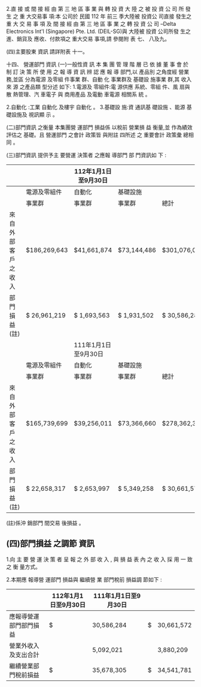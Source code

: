 2.直 接 或 間 接 經 由 第 三 地 區 事 業 與 轉 投 資 大 陸 之 被 投 資 公 司 所 發 生 之 重 大交易事 項:本 公司於 民國 112 年 前三 季大陸被 投資公 司直接 發生之 重 大 交 易 事 項 及 間 接 經 由 第 三 地 區 事 業 之 轉 投 資 公 司 –Delta Electronics Int'l (Singapore) Pte. Ltd. (DEIL-SG)與 大陸被 投資 公司所發 生之進、銷貨及 應收、付款項之 重大交易 事項,請 參閱附 表 七、 八及九。

(四)主要股東 資訊 請詳附表 十一。

十四、 營運部門 資訊
(一)一般性資 訊 本 集 團 管 理 階 層 已 依 據 董 事 會 於 制 訂 決 策 所 使 用 之 報 導 資 訊 辨 認 應 報 導 部門,以 產品別 之角度經 營業務,並區 分為電源 及零組 件事業 群、自動 化 事業群及 基礎設 施事業 群,其 收入來 源 之產品類 型分述 如下: 1.電源及 零組件:電 源供應 系統、零組 件、風 扇與散 熱管理、汽 車電子 與 商用產品 及電動 車電源 相關系 統 。

2.自動化 :工業 自動化 及樓宇 自動化 。 3.基礎設 施:資 通訊基 礎設施 、能源 基 礎設施及 視訊顯 示 。

(二)部門資訊 之衡量 本集團營 運部門 損益係 以稅前 營業損 益 衡量,並 作為績效 評估之 基礎。且 營運部門 之會計 政策皆 與附註 四所述 之 重要會計 政策彙 總相同 。

(三)部門資訊 提供予主 要營運 決策者 之應報 導部門 部 門資訊如 下 :

|                    |              | 112年1月1日至9月30日   |             |              |
|--------------------|--------------|------------------------|-------------|--------------|
|                    | 電源及零組件 | 自動化                 | 基礎設施    |              |
|                    | 事業群       | 事業群                 | 事業群      | 總計         |
| 來自外部客戶之收入 | $186,269,643 | $41,661,874            | $73,144,486 | $301,076,003 |
| 部門損益(註)       | $ 26,961,219 | $ 1,693,563            | $ 1,931,502 | $ 30,586,284 |
|                    |              | 111年1月1日至9月30日   |             |              |
|                    | 電源及零組件 | 自動化                 | 基礎設施    |              |
|                    | 事業群       | 事業群                 | 事業群      | 總計         |
| 來自外部客戶之收入 | $165,739,699 | $39,256,011            | $73,366,660 | $278,362,370 |
| 部門損益(註)       | $ 22,658,317 | $ 2,653,997            | $ 5,349,258 | $ 30,661,572 |

(註)係沖 銷部門 間交易 後損益 。

## (四)部門損益 之調節 資訊

1.向 主 要 營 運 決 策 者 呈 報 之 外 部 收 入 , 與 損 益 表 內 之 收 入 採 用 一 致 之 衡 量方式。

2.本期應 報導營 運部門 損益與 繼續營 業 部門稅前 損益調 節如下 :

|                        | 112年1月1日至9月30日   | 111年1月1日至9月30日   |    |            |
|------------------------|------------------------|------------------------|----|------------|
| 應報導營運部門部門損益 | $                      | 30,586,284             | $  | 30,661,572 |
| 營業外收入及支出合計   |                        | 5,092,021              |    | 3,880,209  |
| 繼續營業部門稅前損益   | $                      | 35,678,305             | $  | 34,541,781 |
